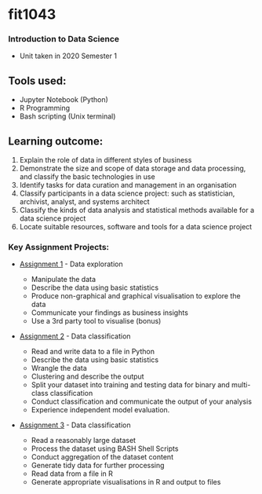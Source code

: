 # fit1043 
### Introduction to Data Science
* Unit taken in 2020 Semester 1

## Tools used:
* Jupyter Notebook (Python)
* R Programming
* Bash scripting (Unix terminal)

## Learning outcome:
1. Explain the role of data in different styles of business
2. Demonstrate the size and scope of data storage and data processing, and classify the basic technologies in use
3. Identify tasks for data curation and management in an organisation
4. Classify participants in a data science project: such as statistician, archivist, analyst, and systems architect
5. Classify the kinds of data analysis and statistical methods available for a data science project
6. Locate suitable resources, software and tools for a data science project

### Key Assignment Projects:
* [Assignment 1](https://github.com/heheheejin/fit1043/blob/main/Assignment%201/Assignment%20%201.ipynb) - Data exploration
  * Manipulate the data
  * Describe the data using basic statistics
  * Produce non-graphical and graphical visualisation to explore the data
  * Communicate your findings as business insights
  * Use a 3rd party tool to visualise (bonus)

* [Assignment 2](https://github.com/heheheejin/fit1043/blob/main/Assignment%202/Assignment%202.ipynb) - Data classification
  * Read and write data to a file in Python
  * Describe the data using basic statistics
  * Wrangle the data
  * Clustering and describe the output
  * Split your dataset into training and testing data for binary and multi-class classification
  * Conduct classification and communicate the output of your analysis
  * Experience independent model evaluation.

* [Assignment 3](https://github.com/heheheejin/fit1043/blob/main/Assignment%203.pdf) - Data classification
  * Read a reasonably large dataset
  * Process the dataset using BASH Shell Scripts
  * Conduct aggregation of the dataset content
  * Generate tidy data for further processing
  * Read data from a file in R
  * Generate appropriate visualisations in R and output to files
